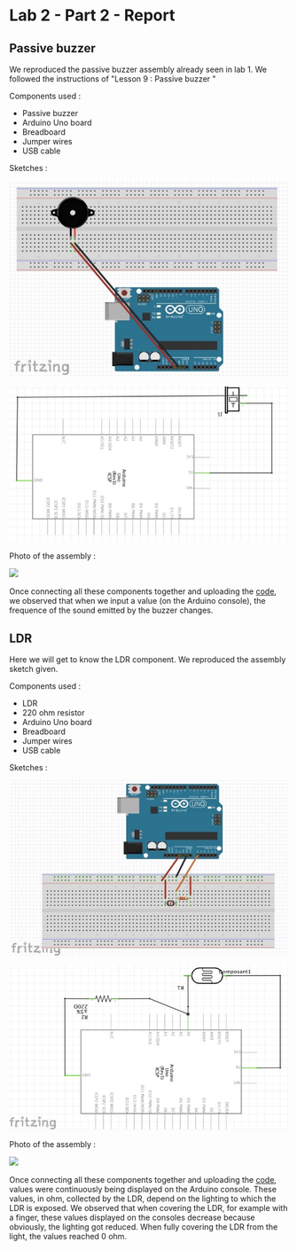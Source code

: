 # Lab 2 -  Part 2 -  Report

## Passive buzzer 
We reproduced the passive buzzer assembly already seen in lab 1.
We followed the instructions of "Lesson 9 : Passive buzzer "

Components used : 
- Passive buzzer
- Arduino Uno board
- Breadboard
- Jumper wires 
- USB cable 



Sketches : 


![](Buzzer_Sketch.png?raw=true)





![](Buzzer_Schematic.png?raw=true)





Photo of the assembly :



![](Photo_Buzzer.png?raw=true)





Once connecting all these components together and uploading the [code](Buzzer_Code.ino), we observed that when we input a value (on the Arduino console), the frequence of the sound emitted by the buzzer changes.







## LDR 
Here we will get to know the LDR component. We reproduced the assembly sketch given.

Components used : 
- LDR
- 220 ohm resistor
- Arduino Uno board
- Breadboard
- Jumper wires 
- USB cable 



Sketches : 


![](LDR_Sketch.png?raw=true)





![](LDR_Schematic.png?raw=true)




Photo of the assembly :



![](Photo_LDR.png?raw=true)





Once connecting all these components together and uploading the [code](LDR_Code.ino), values were continuously being displayed on the Arduino console. These values, in ohm, collected by the LDR, depend on the lighting to which the LDR is exposed. We observed that when covering the LDR, for example with a finger, these values displayed on the consoles decrease because obviously, the lighting got reduced. When fully covering the LDR from the light, the values reached 0 ohm.

